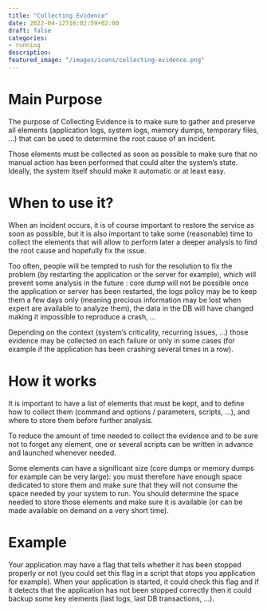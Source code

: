 ```yaml
---
title: "Collecting Evidence"
date: 2022-04-12T16:02:59+02:00
draft: false
categories:
- running
description:
featured_image: "/images/icons/collecting-evidence.png"
---
```



# Main Purpose

The purpose of Collecting Evidence is to make sure to gather and preserve all elements (application logs, system logs, memory dumps, temporary files, …) that can be used to determine the root cause of an incident.

Those elements must be collected as soon as possible to make sure that no manual action has been performed that could alter the system’s state. Ideally, the system itself should make it automatic or at least easy.

# When to use it?

When an incident occurs, it is of course important to restore the service as soon as possible, but it is also important to take some (reasonable) time to collect the elements that will allow to perform later a deeper analysis to find the root cause and hopefully fix the issue.

Too often, people will be tempted to rush for the resolution to fix the problem (by restarting the application or the server for example), which will prevent some analysis in the future : core dump will not be possible once the application or server has been restarted, the logs policy may be to keep them a few days only (meaning precious information may be lost when expert are available to analyze them), the data in the DB will have changed making it impossible to reproduce a crash, …

Depending on the context (system’s criticality, recurring issues, …) those evidence may be collected on each failure or only in some cases (for example if the application has been crashing several times in a row).

# How it works

It is important to have a list of elements that must be kept, and to define how to collect them (command and options / parameters, scripts, …), and where to store them before further analysis.

To reduce the amount of time needed to collect the evidence and to be sure not to forget any element, one or several scripts can be written in advance and launched whenever needed.

Some elements can have a significant size (core dumps or memory dumps for example can be very large): you must therefore have enough space dedicated to store them and make sure that they will not consume the space needed by your system to run. You should determine the space needed to store those elements and make sure it is available (or can be made available on demand on a very short time).



# Example

Your application may have a flag that tells whether it has been stopped properly or not (you could set this flag in a script that stops you application for example). When your application is started, it could check this flag and if it detects that the application has not been stopped correctly then it could backup some key elements (last logs, last DB transactions, …). 
